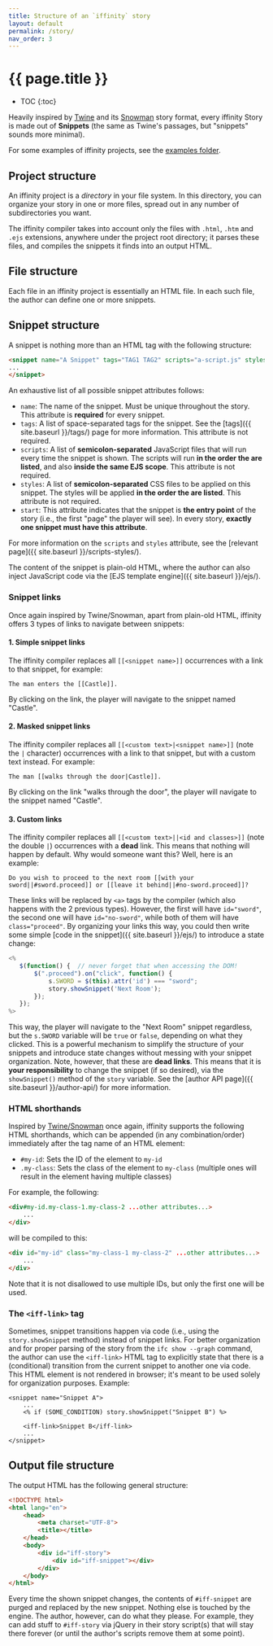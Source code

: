 ```yaml
---
title: Structure of an `iffinity` story
layout: default
permalink: /story/
nav_order: 3
---
```


# {{ page.title }}

* TOC
{:toc}

Heavily inspired by [Twine](https://twinery.org/) and its [Snowman](https://videlais.github.io/snowman/#/) story format, every iffinity Story is made out of **Snippets** (the same as Twine's passages, but "snippets" sounds more minimal).

For some examples of iffinity projects, see the [examples folder](https://github.com/zehanort/iffinity/tree/main/examples).

## Project structure

An iffinity project is a *directory* in your file system. In this directory, you can organize your story in one or more files, spread out in any number of subdirectories you want.

The iffinity compiler takes into account only the files with `.html`, `.htm` and `.ejs` extensions, anywhere under the project root directory; it parses these files, and compiles the snippets it finds into an output HTML.

## File structure

Each file in an iffinity project is essentially an HTML file. In each such file, the author can define one or more snippets.

## Snippet structure

A snippet is nothing more than an HTML tag with the following structure:

```html
<snippet name="A Snippet" tags="TAG1 TAG2" scripts="a-script.js" styles="a-style.css" start>
...
</snippet>
```

An exhaustive list of all possible snippet attributes follows:
 - `name`: The name of the snippet. Must be unique throughout the story. This attribute is **required** for every snippet.
 - `tags`: A list of space-separated tags for the snippet. See the [tags]({{ site.baseurl }}/tags/) page for more information. This attribute is not required.
 - `scripts`: A list of **semicolon-separated** JavaScript files that will run every time the snippet is shown. The scripts will run **in the order the are listed**, and also **inside the same EJS scope**. This attribute is not required.
 - `styles`: A list of **semicolon-separated** CSS files to be applied on this snippet. The styles will be applied **in the order the are listed**. This attribute is not required.
 - `start`: This attribute indicates that the snippet is **the entry point** of the story (i.e., the first "page" the player will see). In every story, **exactly one snippet must have this attribute**.

For more information on the `scripts` and `styles` attribute, see the [relevant page]({{ site.baseurl }}/scripts-styles/).

The content of the snippet is plain-old HTML, where the author can also inject JavaScript code via the [EJS template engine]({{ site.baseurl }}/ejs/).

### Snippet links

Once again inspired by Twine/Snowman, apart from plain-old HTML, iffinity offers 3 types of links to navigate between snippets:

#### 1. Simple snippet links

The iffinity compiler replaces all `[[<snippet name>]]` occurrences with a link to that snippet, for example:

```
The man enters the [[Castle]].
```

By clicking on the link, the player will navigate to the snippet named "Castle".

#### 2. Masked snippet links

The iffinity compiler replaces all `[[<custom text>|<snippet name>]]` (note the `|` character) occurrences with a link to that snippet, but with a custom text instead. For example:

```
The man [[walks through the door|Castle]].
```

By clicking on the link "walks through the door", the player will navigate to the snippet named "Castle".

#### 3. Custom links

The iffinity compiler replaces all `[[<custom text>||<id and classes>]]` (note the double `|`) occurrences with a **dead** link. This means that nothing will happen by default. Why would someone want this? Well, here is an example:

```
Do you wish to proceed to the next room [[with your sword||#sword.proceed]] or [[leave it behind||#no-sword.proceed]]?
```

These links will be replaced by `<a>` tags by the compiler (which also happens with the 2 previous types). However, the first will have `id="sword"`, the second one will have `id="no-sword"`, while both of them will have `class="proceed"`. By organizing your links this way, you could then write some simple [code in the snippet]({{ site.baseurl }}/ejs/) to introduce a state change:

```js
<%
   $(function() {  // never forget that when accessing the DOM!
       $(".proceed").on("click", function() {
           s.SWORD = $(this).attr('id') === "sword";
           story.showSnippet('Next Room');
       });
   });
%>
```

This way, the player will navigate to the "Next Room" snippet regardless, but the `s.SWORD` variable will be `true` or `false`, depending on what they clicked. This is a powerful mechanism to simplify the structure of your snippets and introduce state changes without messing with your snippet organization. Note, however, that these are **dead links**. This means that it is **your responsibility** to change the snippet (if so desired), via the `showSnippet()` method of the `story` variable. See the [author API page]({{ site.baseurl }}/author-api/) for more information.

### HTML shorthands

Inspired by [Twine/Snowman](https://videlais.github.io/snowman/#/2/learning/markup) once again, iffinity supports the following HTML shorthands, which can be appended (in any combination/order) immediately after the tag name of an HTML element:
- `#my-id`: Sets the ID of the element to `my-id`
- `.my-class`: Sets the class of the element to `my-class` (multiple ones will result in the element having multiple classes)

For example, the following:

```html
<div#my-id.my-class-1.my-class-2 ...other attributes...>
    ...
</div>
```

will be compiled to this:

```html
<div id="my-id" class="my-class-1 my-class-2" ...other attributes...>
    ...
</div>
```

Note that it is not disallowed to use multiple IDs, but only the first one will be used.

### The `<iff-link>` tag

Sometimes, snippet transitions happen via code (i.e., using the `story.showSnippet` method) instead of snippet links. For better organization and for proper parsing of the story from the `ifc show --graph` command, the author can use the `<iff-link>` HTML tag to explicitly state that there is a (conditional) transition from the current snippet to another one via code. This HTML element is not rendered in browser; it's meant to be used solely for organization purposes. Example:

```ejs
<snippet name="Snippet A">
    ...
    <% if (SOME_CONDITION) story.showSnippet("Snippet B") %>

    <iff-link>Snippet B</iff-link>
    ...
</snippet>
```

## Output file structure

The output HTML has the following general structure:

```html
<!DOCTYPE html>
<html lang="en">
    <head>
        <meta charset="UTF-8">
        <title></title>
    </head>
    <body>
        <div id="iff-story">
            <div id="iff-snippet"></div>
        </div>
    </body>
</html>
```

Every time the shown snippet changes, the contents of `#iff-snippet` are purged and replaced by the new snippet. Nothing else is touched by the engine. The author, however, can do what they please. For example, they can add stuff to `#iff-story` via jQuery in their story script(s) that will stay there forever (or until the author's scripts remove them at some point).
